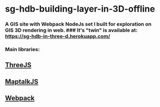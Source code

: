 # sg-hdb-building-layer-in-3D-offline
### A GIS site with Webpack NodeJs set I built for exploration on GIS 3D rendering in web. ### It's "twin" is available at: https://sg-hdb-in-three-d.herokuapp.com/

### Main libraries:
## [ThreeJS](https://threejs.org/)
## [MaptalkJS](http://maptalks.org/)
## [Webpack](https://webpack.js.org/)